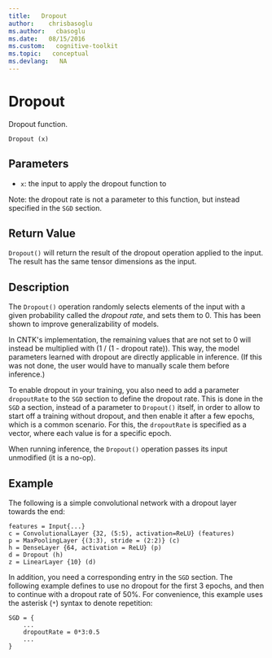 ```yaml
---
title:   Dropout 
author:    chrisbasoglu
ms.author:   cbasoglu
ms.date:   08/15/2016
ms.custom:   cognitive-toolkit
ms.topic:   conceptual
ms.devlang:   NA
---
```


# Dropout 

Dropout function.

    Dropout (x)

## Parameters

* `x`: the input to apply the dropout function to

Note: the dropout rate is not a parameter to this function, but instead specified in the `SGD` section.

## Return Value

`Dropout()` will return the result of the dropout operation applied to the input.
The result has the same tensor dimensions as the input.

## Description

The `Dropout()` operation randomly selects elements of the input with a given probability called the *dropout rate*,
and sets them to 0.
This has been shown to improve generalizability of models.

In CNTK's implementation,
the remaining values that are not set to 0 will instead be multiplied with (1 / (1 - dropout rate)).
This way, the model parameters learned with dropout are directly applicable in inference.
(If this was not done, the user would have to manually scale them before inference.)

To enable dropout in your training, you also
need to add a parameter `dropoutRate` to the `SGD` section to define the dropout rate.
This is done in the `SGD` a section, instead of a parameter to `Dropout()` itself,
in order to allow to start off a training without dropout, and then enable it after a few epochs,
which is a common scenario.
For this, the `dropoutRate` is specified as a vector, where each
value is for a specific epoch.

When running inference, the `Dropout()` operation passes its input unmodified (it is a no-op).

## Example

The following is a simple convolutional network with a dropout layer towards the end:

    features = Input{...}
    c = ConvolutionalLayer {32, (5:5), activation=ReLU} (features)
    p = MaxPoolingLayer {(3:3), stride = (2:2)} (c)
    h = DenseLayer {64, activation = ReLU} (p)
    d = Dropout (h)
    z = LinearLayer {10} (d)

In addition, you need a corresponding entry in the `SGD` section.
The following example defines to use no dropout for the first 3 epochs,
and then to continue with a dropout rate of 50%.
For convenience, this example uses the asterisk (`*`) syntax to denote repetition:

    SGD = {
        ...
        dropoutRate = 0*3:0.5
        ...
    }
